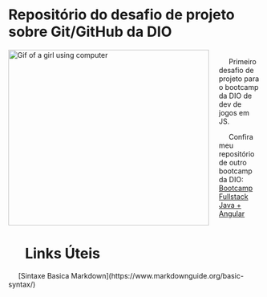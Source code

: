 # Repositório do desafio de projeto sobre Git/GitHub da DIO

<div style="display: flex; align-items: center;">
  <img src="https://media.tenor.com/FP3KLUuiKOkAAAAC/computer-typing.gif" alt="Gif of a girl using computer" align="left" width="400" height="350" style="margin-right: 20px;"/>
  <div>
    <p> &nbsp;&nbsp;&nbsp;&nbsp; Primeiro desafio de projeto para o bootcamp da DIO de dev de jogos em JS.</p>
    <p> &nbsp;&nbsp;&nbsp;&nbsp; Confira meu repositório de outro bootcamp da DIO: <a href="https://github.com/GraziellaPereira/Resumos-Bootcamp-Fullstack-Java-Angular">Bootcamp Fullstack Java + Angular</a></p>
  </div>
</div>

<h1> &nbsp;&nbsp;&nbsp;&nbsp;  Links Úteis </h1>
&nbsp;&nbsp;&nbsp;&nbsp; [Sintaxe Basica Markdown](https://www.markdownguide.org/basic-syntax/)




